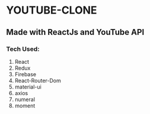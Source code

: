 # YOUTUBE-CLONE

## Made with ReactJs and YouTube API

### Tech Used:

1. React
2. Redux
3. Firebase
4. React-Router-Dom
5. material-ui
6. axios
7. numeral
8. moment

